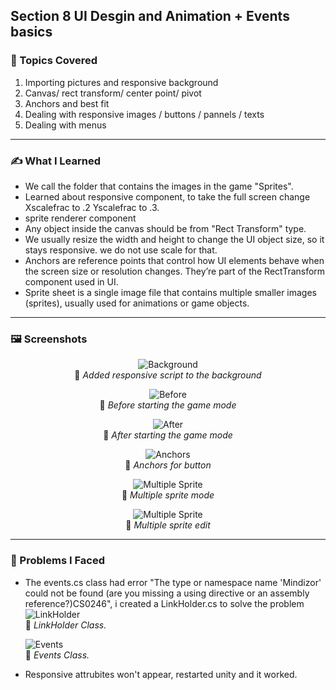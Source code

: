 ## Section 8 UI Desgin and Animation + Events basics

### 📌 Topics Covered  
1. Importing pictures and responsive background
2. Canvas/ rect transform/ center point/ pivot
3. Anchors and best fit
4. Dealing with responsive images / buttons / pannels / texts
5. Dealing with menus 


---

### ✍️ What I Learned
* We call the folder that contains the images in the game "Sprites". 
* Learned about responsive component, to take the full screen change Xscalefrac to .2 Yscalefrac to .3.
* sprite renderer component
* Any object inside the canvas should be from "Rect Transform" type.
* We usually resize the width and height to change the UI object size, so it stays responsive. we do not use scale for that.
* Anchors are reference points that control how UI elements behave when the screen size or resolution changes. They’re part of the RectTransform component used in UI.
* Sprite sheet is a single image file that contains multiple smaller images (sprites), usually used for animations or game objects.



---

### 🖼️ Screenshots  

<div align="center">

![Background](https://i.imgur.com/OpIA4r9.png)  
📌 *Added responsive script to the background*

![Before](https://i.imgur.com/AE6bLTn.png)  
📌 *Before starting the game mode*

![After](https://i.imgur.com/XEneGX8.png)  
📌 *After starting the game mode*


![Anchors](https://i.imgur.com/x78btNK.png)  
📌 *Anchors for button*

![Multiple Sprite](https://i.imgur.com/zJZVNIR.png)  
📌 *Multiple sprite mode*

![Multiple Sprite](https://i.imgur.com/cJD0x6Q.png)  
📌 *Multiple sprite edit*



</div>

---


  ### 🧪 Problems I Faced  
* The events.cs class had error "The type or namespace name 'Mindizor' could not be found (are you missing a using directive or an assembly reference?)CS0246", i created a LinkHolder.cs to solve the problem
  ![LinkHolder](https://i.imgur.com/93wKghT.png)  
📌 *LinkHolder Class.*

  ![Events](https://i.imgur.com/6CGGfnj.png)  
📌 *Events Class.*

* Responsive attrubites won't appear, restarted unity and it worked.
